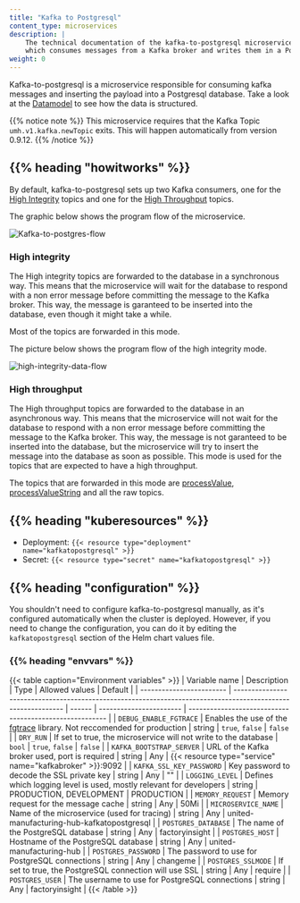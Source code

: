 ```yaml
---
title: "Kafka to Postgresql"
content_type: microservices
description: |
    The technical documentation of the kafka-to-postgresql microservice,
    which consumes messages from a Kafka broker and writes them in a PostgreSQL database.
weight: 0
---
```


<!-- overview -->

Kafka-to-postgresql is a microservice responsible for consuming kafka messages
and inserting the payload into a Postgresql database. Take a look at the
[Datamodel](/docs/architecture/datamodel/) to see how the data is structured.

{{% notice note %}}
This microservice requires that the Kafka Topic `umh.v1.kafka.newTopic` exits. This will happen automatically from version 0.9.12.
{{% /notice %}}

## {{% heading "howitworks" %}}

By default, kafka-to-postgresql sets up two Kafka consumers, one for the
[High Integrity](#high-integrity) topics and one for the
[High Throughput](#high-throughput) topics.

The graphic below shows the program flow of the microservice.

![Kafka-to-postgres-flow](/images/kafka-to-postgresql-flow.jpg)

### High integrity

The High integrity topics are forwarded to the database in a synchronous way.
This means that the microservice will wait for the database to respond with a
non error message before committing the message to the Kafka broker.
This way, the message is garanteed to be inserted into the database, even though
it might take a while.

Most of the topics are forwarded in this mode.

The picture below shows the program flow of the high integrity mode.

![high-integrity-data-flow](/images/HICountFlow.jpg)

### High throughput

The High throughput topics are forwarded to the database in an asynchronous way.
This means that the microservice will not wait for the database to respond with
a non error message before committing the message to the Kafka broker.
This way, the message is not garanteed to be inserted into the database, but
the microservice will try to insert the message into the database as soon as
possible. This mode is used for the topics that are expected to have a high
throughput.

The topics that are forwarded in this mode are [processValue](/docs/architecture/datamodel/messages/processvalue/),
[processValueString](/docs/architecture/datamodel/messages/processvaluestring/)
and all the raw topics.

<!-- body -->

## {{% heading "kuberesources" %}}

- Deployment: `{{< resource type="deployment" name="kafkatopostgresql" >}}`
- Secret: `{{< resource type="secret" name="kafkatopostgresql" >}}`

## {{% heading "configuration" %}}

You shouldn't need to configure kafka-to-postgresql manually, as it's configured
automatically when the cluster is deployed. However, if you need to change the
configuration, you can do it by editing the `kafkatopostgresql` section of the Helm
chart values file.

### {{% heading "envvars" %}}

{{< table caption="Environment variables" >}}
| Variable name            | Description                                                                                                  | Type   | Allowed values          | Default                                                 |
| ------------------------ | ------------------------------------------------------------------------------------------------------------ | ------ | ----------------------- | ------------------------------------------------------- |
| `DEBUG_ENABLE_FGTRACE`   | Enables the use of the [fgtrace](https://github.com/felixge/fgtrace) library. Not reccomended for production | string | `true`, `false`         | `false`                                                 |
| `DRY_RUN`                | If set to true, the microservice will not write to the database                                              | `bool` | `true`, `false`         | `false`                                                 |
| `KAFKA_BOOTSTRAP_SERVER` | URL of the Kafka broker used, port is required                                                               | string | Any                     | {{< resource type="service" name="kafkabroker" >}}:9092 |
| `KAFKA_SSL_KEY_PASSWORD` | Key password to decode the SSL private key                                                                   | string | Any                     | ""                                                      |
| `LOGGING_LEVEL`          | Defines which logging level is used, mostly relevant for developers                                          | string | PRODUCTION, DEVELOPMENT | PRODUCTION                                              |
| `MEMORY_REQUEST`         | Memory request for the message cache                                                                         | string | Any                     | 50Mi                                                    |
| `MICROSERVICE_NAME`      | Name of the microservice (used for tracing)                                                                  | string | Any                     | united-manufacturing-hub-kafkatopostgresql              |
| `POSTGRES_DATABASE`      | The name of the PostgreSQL database                                                                          | string | Any                     | factoryinsight                                          |
| `POSTGRES_HOST`          | Hostname of the PostgreSQL database                                                                          | string | Any                     | united-manufacturing-hub                                |
| `POSTGRES_PASSWORD`      | The password to use for PostgreSQL connections                                                               | string | Any                     | changeme                                                |
| `POSTGRES_SSLMODE`       | If set to true, the PostgreSQL connection will use SSL                                                       | string | Any                     | require                                                 |
| `POSTGRES_USER`          | The username to use for PostgreSQL connections                                                               | string | Any                     | factoryinsight                                          |
{{< /table >}}
